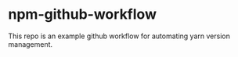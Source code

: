 # npm-github-workflow
This repo is an example github workflow for automating yarn version management.